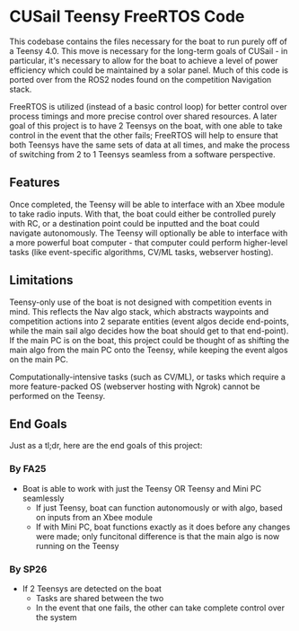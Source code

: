 # CUSail Teensy FreeRTOS Code

This codebase contains the files necessary for the boat to run purely off of a Teensy 4.0. This move is necessary for the long-term goals of CUSail - in particular, it's necessary to allow for the boat to achieve a level of power efficiency which could be maintained by a solar panel. Much of this code is ported over from the ROS2 nodes found on the competition Navigation stack.

FreeRTOS is utilized (instead of a basic control loop) for better control over process timings and more precise control over shared resources. A later goal of this project is to have 2 Teensys on the boat, with one able to take control in the event that the other fails; FreeRTOS will help to ensure that both Teensys have the same sets of data at all times, and make the process of switching from 2 to 1 Teensys seamless from a software perspective.

## Features

Once completed, the Teensy will be able to interface with an Xbee module to take radio inputs. With that, the boat could either be controlled purely with RC, or a destination point could be inputted and the boat could navigate autonomously. The Teensy will optionally be able to interface with a more powerful boat computer - that computer could perform higher-level tasks (like event-specific algorithms, CV/ML tasks, webserver hosting).

## Limitations

Teensy-only use of the boat is not designed with competition events in mind. This reflects the Nav algo stack, which abstracts waypoints and competition actions into 2 separate entities (event algos decide end-points, while the main sail algo decides how the boat should get to that end-point). If the main PC is on the boat, this project could be thought of as shifting the main algo from the main PC onto the Teensy, while keeping the event algos on the main PC.

Computationally-intensive tasks (such as CV/ML), or tasks which require a more feature-packed OS (webserver hosting with Ngrok) cannot be performed on the Teensy.

## End Goals

Just as a tl;dr, here are the end goals of this project:

### By FA25
 - Boat is able to work with just the Teensy OR Teensy and Mini PC seamlessly
     - If just Teensy, boat can function autonomously or with algo, based on inputs from an Xbee module
     - If with Mini PC, boat functions exactly as it does before any changes were made; only funcitonal difference is that the main algo is now running on the Teensy
     
### By SP26
 - If 2 Teensys are detected on the boat
     - Tasks are shared between the two
     - In the event that one fails, the other can take complete control over the system
